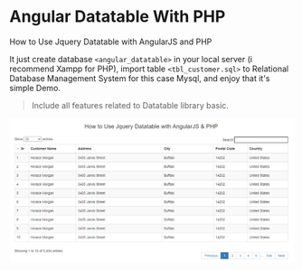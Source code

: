# Angular Datatable With PHP
 How to Use Jquery Datatable with AngularJS and PHP

It just create database `<angular_datatable>` in your local server (i recommend Xampp for PHP), import table `<tbl_customer.sql>` to Relational Database Management System for this case Mysql, and enjoy that it's simple Demo.

> Include all features related to Datatable library basic.

![Screenshot Wiki Git](https://github.com/robinfullstack/Angular-Datatable-With-PHP/blob/62eff8407775cde087887daa51d8b24d2019198f/images/angular-JS-PHP.png)
